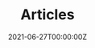 ---
title: "Articles"  # Add a page title.
summary: "Hello!"  # Add a page description.
date: "2021-06-27T00:00:00Z"  # Add today's date.
type: "widget_page"  # Page type is a Widget Page
---